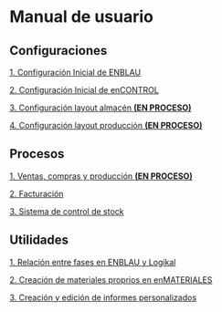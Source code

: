 # Manual de usuario

## Configuraciones

[1. Configuración Inicial de ENBLAU](CO_Configuracion_Inicial_ENBLAU.md)

[2. Configuración Inicial de enCONTROL](CO_Configuracion_Inicial_enCONTROL.md)

[3. Configuración layout almacén **(EN PROCESO)**](EN_PROCESO.md)<!--(CO_Configuracion_Layout_Almacen.md)--> 

[4. Configuración layout producción **(EN PROCESO)**](EN_PROCESO.md)<!--(CO_Configuracion_Layout_Produccion.md)--> 

## Procesos

[1. Ventas, compras y producción **(EN PROCESO)**](EN_PROCESO.md)<!--(Presupuesto_Compras.md)-->

[2. Facturación](PR_Facturas.md)

[3. Sistema de control de stock](PR_Manual_Stock_Control.md)

## Utilidades

[1. Relación entre fases en ENBLAU y Logikal](UT_Relacion_ENBLAU_Logikal.md)

[2. Creación de materiales proprios en enMATERIALES](UT_Crear_Materiales_enMATERIAL.md)

[3. Creación y edición de informes personalizados](UT_Editar_Informes.md)

